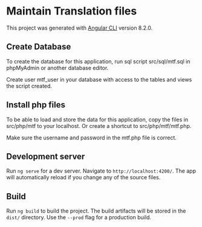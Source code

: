 # Maintain Translation files

This project was generated with [Angular CLI](https://github.com/angular/angular-cli) version 8.2.0.

## Create Database

To create the database for this application, run sql script src/sql/mtf.sql in phpMyAdmin or another database editor.

Create user mtf_user in your database with access to the tables and views the script created.

## Install php files

To be able to load and store the data for this application, copy the files in src/php/mtf to your localhost. Or create a shortcut to src/php/mtf/mtf.php.

Make sure the username and password in the mtf.php file is correct.

## Development server

Run `ng serve` for a dev server. Navigate to `http://localhost:4200/`. The app will automatically reload if you change any of the source files.

## Build

Run `ng build` to build the project. The build artifacts will be stored in the `dist/` directory. Use the `--prod` flag for a production build.
